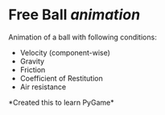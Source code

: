 # Free Ball *animation*
Animation of a ball with following conditions:
  <ul>
  <li>Velocity (component-wise)</li>
  <li>Gravity</li>
  <li>Friction</li>
  <li>Coefficient of Restitution</li>
  <li>Air resistance</li>
  </ul>
*Created this to learn PyGame*
